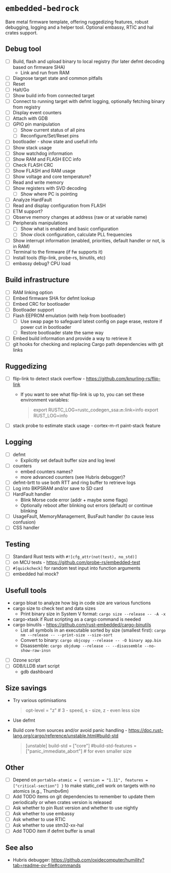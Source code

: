 # `embedded-bedrock`

Bare metal firmware template, offering ruggedizing features, robust debugging, logging and a helper tool.
Optional embassy, RTIC and hal crates support.

## Debug tool
* [ ] Build, flash and upload binary to local registry (for later defmt decoding based on firmware SHA)
    * Link and run from RAM
* [ ] Diagnose target state and common pitfalls
* [ ] Reset
* [ ] Halt/Go
* [ ] Show build info from connected target
* [ ] Connect to running target with defmt logging, optionally fetching binary from registry
* [ ] Display event counters
* [ ] Attach with GDB
* [ ] GPIO pin manipulation
    * [ ] Show current status of all pins
    * [ ] Reconfigure/Set/Reset pins
* [ ] bootloader - show state and usefull info
* [ ] Show stack usage
* [ ] Show watchdog information
* [ ] Show RAM and FLASH ECC info
* [ ] Check FLASH CRC
* [ ] Show FLASH and RAM usage
* [ ] Show voltage and core temperature?
* [ ] Read and write memory
* [ ] Show registers with SVD decoding
    * [ ] Show where PC is pointing
* [ ] Analyze HardFault
* [ ] Read and display configuration from FLASH
* [ ] ETM support?
* [ ] Observe memory changes at address (raw or at variable name)
* [ ] Peripherals manipulations
    * [ ] Show what is enabled and basic configuration
    * [ ] Show clock configuration, calculate PLL frequencies
* [ ] Show interrupt information (enabled, priorities, default handler or not, is in RAM)
* [ ] Terminal to the firmware (if fw supports it)
* [ ] Install tools (flip-link, probe-rs, binutils, etc)
* [ ] embassy debug? CPU load

## Build infrastructure

* [ ] RAM linking option
* [ ] Embed firmware SHA for defmt lookup
* [ ] Embed CRC for bootloader
* [ ] Bootloader support
* [ ] Flash EEPROM emulation (with help from bootloader)
    * [ ] Use swap page to safeguard latest config on page erase, restore if power cut in bootloader
    * [ ] Restore bootloader state the same way
* [ ] Embed build information and provide a way to retrieve it
* [ ] git hooks for checking and replacing Cargo path dependencies with git links

## Ruggedizing

* [ ] flip-link to detect stack overflow - https://github.com/knurling-rs/flip-link
    - If you want to see what flip-link is up to, you can set these environment variables:
        
        > export RUSTC_LOG=rustc_codegen_ssa::back::link=info
        export RUST_LOG=info
        > 
* [ ] stack probe to estimate stack usage - cortex-m-rt paint-stack feature

## Logging

* [ ] defmt
    * Explicitly set default buffer size and log level
* [ ] counters
    - embed counters names?
    - more advanced counters (see Hubris debugger)?
* [ ] defmt-brtt to use both RTT and ring buffer to retrieve logs
* [ ] Log into BKPSRAM and/or save to SD card
* [ ] HardFault handler
    - Blink Morse code error (addr + maybe some flags)
    - Optionally reboot after blinking out errors (default) or continue blinking
* [ ] UsageFault, MemoryManagement, BusFault handler (to cause less confusion)
* [ ] CSS handler

## Testing

* [ ] Standard Rust tests with `#![cfg_attr(not(test), no_std)]`
* [ ] on MCU tests - https://github.com/probe-rs/embedded-test
* [ ] `#[quickcheck]` for random test input into function arguments
* [ ] embedded hal mock?

## Usefull tools

- cargo bloat to analyze how big in code size are various functions
- cargo size to check text and data sizes
    - Print binary size in System V format: `cargo size --release -- -A -x`
- cargo-xtask if Rust scripting as a cargo command is needed
- cargo binutils - https://github.com/rust-embedded/cargo-binutils
    - List all symbols in an executable sorted by size (smallest first):
    `cargo nm --release -- --print-size --size-sort`
    - Convert to binary: `cargo objcopy --release -- -O binary app.bin`
    - Disassemble: `cargo objdump --release -- --disassemble --no-show-raw-insn`
* [ ] Ozone script
* [ ] GDB/LLDB start script
    - gdb dashboard

## Size savings

- Try various optimisations
    
    > opt-level = "z" # 3 - speed, s - size, z - even less size
    > 
- Use defmt
- Build core from sources and/or avoid panic handling - https://doc.rust-lang.org/cargo/reference/unstable.html#build-std
    
    > [unstable]
    build-std = ["core"]
    #build-std-features = ["panic_immediate_abort"] # for even smaller size
    > 

## Other
* [ ] Depend on `portable-atomic = { version = "1.11", features = ["critical-section"] }` to make static_cell work on targets with no atomics (e.g., Thumbv6m)
* [ ] Add TODO items on git dependencies to remember to update them periodically or when crates version is released
* [ ] Ask whether to pin Rust version and whether to use nightly
* [ ] Ask whether to use embassy
* [ ] Ask whether to use RTIC
* [ ] Ask whether to use stm32-xx-hal
* [ ] Add TODO item if defmt buffer is small

## See also

- Hubris debugger: https://github.com/oxidecomputer/humility?tab=readme-ov-file#commands
